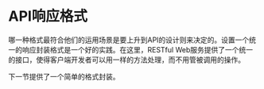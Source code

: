# API响应格式

哪一种格式最符合他们的运用场景是要上升到API的设计则来决定的。设置一个统一的响应封装格式是一个好的实践。在这里，RESTful Web服务提供了一个统一的接口，使得客户端开发者可以用一样的方法处理，而不用管被调用的操作。

下一节提供了一个简单的格式封装。